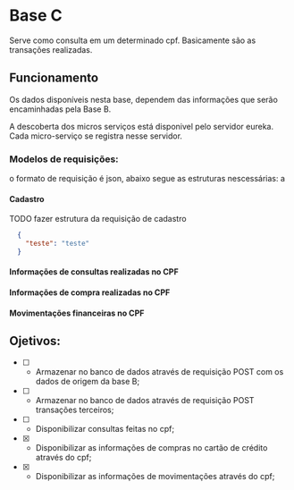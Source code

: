 # Base C

Serve como consulta em um determinado cpf. Basicamente são as transações realizadas.

## Funcionamento

Os dados disponíveis nesta base, dependem das informações que serão encaminhadas pela Base B.

A descoberta dos micros serviços está disponivel pelo servidor eureka. Cada micro-serviço se registra nesse servidor.

### Modelos de requisições:

o formato de requisição é json, abaixo segue as estruturas nescessárias:
a
#### Cadastro

TODO fazer estrutura da requisição de cadastro
```json
  {
    "teste": "teste"
  }
```

#### Informações de consultas realizadas no CPF 

#### Informações de compra realizadas no CPF

#### Movimentações financeiras no CPF

## Ojetivos:

* [ ] - Armazenar no banco de dados através de requisição POST com os dados de origem da base B;
* [ ] - Armazenar no banco de dados através de requisição POST transações terceiros;
* [ ] - Disponibilizar consultas feitas no cpf;
* [x] - Disponibilizar as informações de compras no cartão de crédito através do cpf;
* [x] - Disponibilizar as informações de movimentações através do cpf; 
